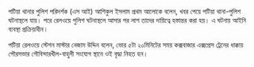 পটিয়া থানার পুলিশ পরিদর্শক (এস আই) আশিকুল ইসলাম প্রথম আলোকে বলেন, খবর পেয়ে পটিয়া থানা-পুলিশ ঘটনাস্থলে যায়। পরে রেলওয়ে পুলিশ ঘটনাস্থলে আসার পর লাশ তাদের দায়িত্বে হস্তান্তর করা হয়। এ ঘটনায় আইনি ব্যবস্থা প্রক্রিয়াধীন।

পটিয়া রেলওয়ে স্টেশন মাস্টার নেজাম উদ্দিন বলেন, ভোর ৫টা ২০মিনিটের সময় কক্সবাজার এক্সপ্রেস ট্রেনের ধাক্কায় পৌরসভার গৌবিন্দারখীল-বাহুলী সংযোগ স্থানে ওই বৃদ্ধা নিহত হন।
